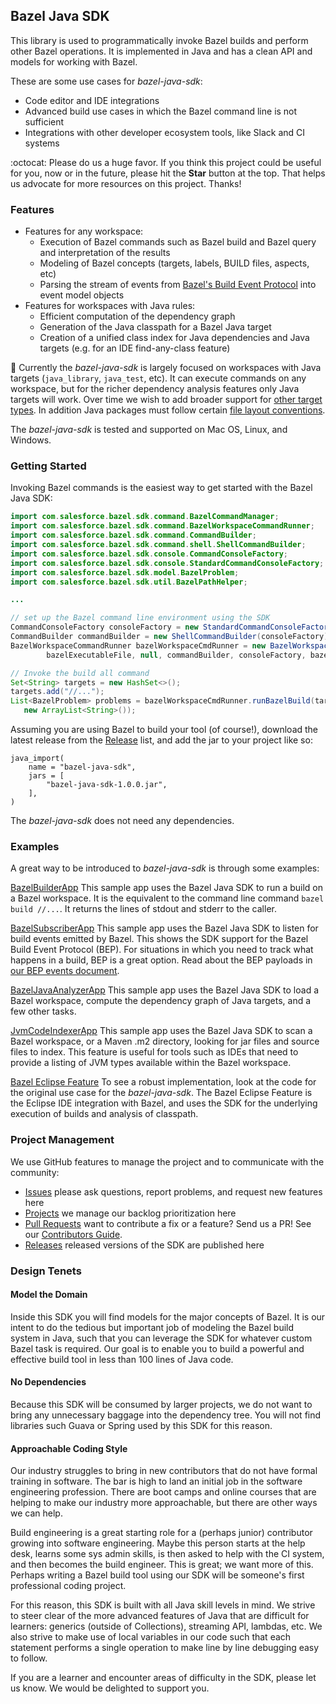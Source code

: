 ## Bazel Java SDK

This library is used to programmatically invoke Bazel builds and perform other Bazel operations.
It is implemented in Java and has a clean API and models for working with Bazel.

These are some use cases for *bazel-java-sdk*:
- Code editor and IDE integrations
- Advanced build use cases in which the Bazel command line is not sufficient
- Integrations with other developer ecosystem tools, like Slack and CI systems

:octocat: Please do us a huge favor. If you think this project could be useful for you, now or in the future, please hit the **Star** button at the top.
That helps us advocate for more resources on this project. Thanks!

### Features

- Features for any workspace:
  - Execution of Bazel commands such as Bazel build and Bazel query and interpretation of the results
  - Modeling of Bazel concepts (targets, labels, BUILD files, aspects, etc)
  - Parsing the stream of events from [Bazel's Build Event Protocol](docs/buildeventprotocol.md) into event model objects
- Features for workspaces with Java rules:
  - Efficient computation of the dependency graph
  - Generation of the Java classpath for a Bazel Java target
  - Creation of a unified class index for Java dependencies and Java targets (e.g. for an IDE find-any-class feature)

:lemon: Currently the *bazel-java-sdk* is largely focused on workspaces with Java targets
  (```java_library```, ```java_test```, etc). It can execute commands on any workspace, but
    for the richer dependency analysis features only Java targets will work. Over time we wish
  to add broader support for [other target types](https://github.com/salesforce/bazel-java-sdk/blob/master/sdk/bazel-java-sdk/src/main/java/com/salesforce/bazel/sdk/model/BazelTargetKind.java). In addition Java packages must follow
  certain [file layout conventions](conforming_java_packages.md).

The *bazel-java-sdk* is tested and supported on Mac OS, Linux, and Windows.

### Getting Started

Invoking Bazel commands is the easiest way to get started with the Bazel Java SDK:

```java
import com.salesforce.bazel.sdk.command.BazelCommandManager;
import com.salesforce.bazel.sdk.command.BazelWorkspaceCommandRunner;
import com.salesforce.bazel.sdk.command.CommandBuilder;
import com.salesforce.bazel.sdk.command.shell.ShellCommandBuilder;
import com.salesforce.bazel.sdk.console.CommandConsoleFactory;
import com.salesforce.bazel.sdk.console.StandardCommandConsoleFactory;
import com.salesforce.bazel.sdk.model.BazelProblem;
import com.salesforce.bazel.sdk.util.BazelPathHelper;

...

// set up the Bazel command line environment using the SDK
CommandConsoleFactory consoleFactory = new StandardCommandConsoleFactory();
CommandBuilder commandBuilder = new ShellCommandBuilder(consoleFactory);
BazelWorkspaceCommandRunner bazelWorkspaceCmdRunner = new BazelWorkspaceCommandRunner(
        bazelExecutableFile, null, commandBuilder, consoleFactory, bazelWorkspaceDir);

// Invoke the build all command
Set<String> targets = new HashSet<>();
targets.add("//...");
List<BazelProblem> problems = bazelWorkspaceCmdRunner.runBazelBuild(targets,
   new ArrayList<String>());
```

Assuming you are using Bazel to build your tool (of course!), download the latest release from
 the [Release](https://github.com/salesforce/bazel-java-sdk/releases) list, and add the jar to your project like so:

```starlark
java_import(
    name = "bazel-java-sdk",
    jars = [
        "bazel-java-sdk-1.0.0.jar",
    ],
)
```

The *bazel-java-sdk* does not need any dependencies.

### Examples

A great way to be introduced to  *bazel-java-sdk* is through some examples:

[BazelBuilderApp](examples/src/main/java/com/salesforce/bazel/app/builder/BazelBuilderApp.java)
This sample app uses the Bazel Java SDK to run a build on a Bazel workspace. It is the
  equivalent to the command line command ```bazel build //...```.
It returns the lines of stdout and stderr to the caller.

[BazelSubscriberApp](examples/src/main/java/com/salesforce/bazel/app/subscriber/BazelSubscriberApp.java)
This sample app uses the Bazel Java SDK to listen for build events emitted by Bazel. This shows the
  SDK support for the Bazel Build Event Protocol (BEP).
For situations in which you need to track what happens in a build, BEP is a great option.
Read about the BEP payloads in [our BEP events document](docs/buildeventprotocol.md).

[BazelJavaAnalyzerApp](examples/src/main/java/com/salesforce/bazel/app/analyzer/BazelAnalyzerApp.java)
This sample app uses the Bazel Java SDK to load a Bazel workspace, compute the
  dependency graph of Java targets, and a few other tasks.

[JvmCodeIndexerApp](examples/src/main/java/com/salesforce/bazel/app/indexer/JvmCodeIndexerApp.java)
This sample app uses the Bazel Java SDK to scan a Bazel workspace, or a Maven .m2 directory, looking
  for jar files and source files to index. This feature is useful for tools such as IDEs that need
  to provide a listing of JVM types available within the Bazel workspace.

[Bazel Eclipse Feature](https://github.com/salesforce/bazel-eclipse)
To see a robust implementation, look at the code for the original use case for the  *bazel-java-sdk*.
The Bazel Eclipse Feature is the Eclipse IDE integration with Bazel, and uses the SDK for the
  underlying execution of builds and analysis of classpath.

### Project Management

We use GitHub features to manage the project and to communicate with the community:

- [Issues](https://github.com/salesforce/bazel-java-sdk/issues) please ask questions, report problems, and request new features here
- [Projects](https://github.com/salesforce/bazel-java-sdk/projects) we manage our backlog prioritization here
- [Pull Requests](https://github.com/salesforce/bazel-java-sdk/pulls) want to contribute a fix or a feature? Send us a PR! See our [Contributors Guide](CONTRIBUTING.md).
- [Releases](https://github.com/salesforce/bazel-java-sdk/releases) released versions of the SDK are published here

### Design Tenets

#### Model the Domain

Inside this SDK you will find models for the major concepts of Bazel.
It is our intent to do the tedious but important job of modeling the Bazel build system in Java, such that
  you can leverage the SDK for whatever custom Bazel task is required.
Our goal is to enable you to build a powerful and effective build tool in less than 100 lines of Java code.

#### No Dependencies

Because this SDK will be consumed by larger projects, we do not want to bring any unnecessary baggage into
  the dependency tree.
You will not find libraries such Guava or Spring used by this SDK for this reason.

#### Approachable Coding Style

Our industry struggles to bring in new contributors that do not have formal training in software.
The bar is high to land an initial job in the software engineering profession.
There are boot camps and online courses that are helping to make our industry more approachable, but
  there are other ways we can help.

Build engineering is a great starting role for a (perhaps junior) contributor growing into software engineering.
Maybe this person starts at the help desk, learns some sys admin skills, is then asked to help with the CI system,
  and then becomes the build engineer.
This is great; we want more of this.
Perhaps writing a Bazel build tool using our SDK will be someone's first professional coding project.

For this reason, this SDK is built with all Java skill levels in mind.
We strive to steer clear of the more advanced features of Java that are difficult for learners:
  generics (outside of Collections), streaming API, lambdas, etc.
We also strive to make use of local variables in our code such that each statement performs a single
  operation to make line by line debugging easy to follow.

If you are a learner and encounter areas of difficulty in the SDK, please let us know.
We would be delighted to support you.
